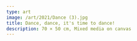 ```yaml
---
type: art
image: /art/2021/Dance (3).jpg
title: Dance, dance, it's time to dance!
description: 70 × 50 cm, Mixed media on canvas
---
```

